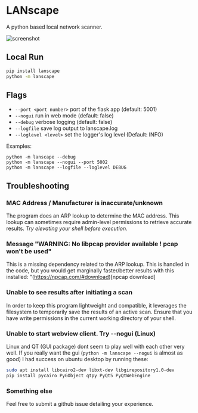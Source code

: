 # LANscape
A python based local network scanner.

![screenshot](https://github.com/mdennis281/py-lanscape/raw/main/src/lanscape/static/img/readme1.png)

## Local Run
```sh
pip install lanscape
python -m lanscape
```

## Flags
 - `--port <port number>` port of the flask app (default: 5001)
 - `--nogui` run in web mode (default: false)
 - `--debug` verbose logging (default: false)
 - `--logfile` save log output to lanscape.log
 - `--loglevel <level>` set the logger's log level (Default: INFO)

Examples:
```shell
python -m lanscape --debug
python -m lanscape --nogui --port 5002
python -m lanscape --logfile --loglevel DEBUG
```

## Troubleshooting

### MAC Address / Manufacturer is inaccurate/unknown
The program does an ARP lookup to determine the MAC address. This lookup
can sometimes require admin-level permissions to retrieve accurate results.
*Try elevating your shell before execution.*

### Message "WARNING: No libpcap provider available ! pcap won't be used"
This is a missing dependency related to the ARP lookup. This is handled in the code, but you would get marginally faster/better results with this installed: "(https://npcap.com/#download)[npcap download]

### Unable to see results after initiating a scan
In order to keep this program lightweight and compatible, it leverages the filesystem to temporarily save the results of an active scan. Ensure that you have write permissions in the current working directory of your shell.

### Unable to start webview client. Try --nogui (Linux)
Linux and QT (GUI package) dont seem to play well with each other very well. If you really want the gui (`python -m lanscape --nogui` is almost as good) I had success on ubuntu desktop by running these:
```sh
sudo apt install libcairo2-dev libxt-dev libgirepository1.0-dev
pip install pycairo PyGObject qtpy PyQt5 PyQtWebEngine
```


### Something else
Feel free to submit a github issue detailing your experience.



